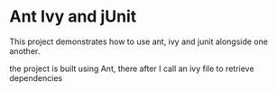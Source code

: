 # Ant Ivy and jUnit

This project demonstrates how to use ant, ivy and junit alongside one another.

the project is built using Ant, there after I call an ivy file to retrieve dependencies 
